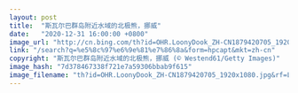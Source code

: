 ```yaml
---
layout: post
title:  "斯瓦尔巴群岛附近水域的北极熊，挪威"
date:   "2020-12-31 16:00:00 +0800"
image_url: "http://cn.bing.com/th?id=OHR.LoonyDook_ZH-CN1879420705_1920x1080.jpg&rf=LaDigue_1920x1080.jpg&pid=hp"
link: "/search?q=%e5%8c%97%e6%9e%81%e7%86%8a&form=hpcapt&mkt=zh-cn"
copyright: "斯瓦尔巴群岛附近水域的北极熊，挪威 (© Westend61/Getty Images)"
image_hash: "7d378467338f721e7a59306bbab9f615"
image_filename: "th?id=OHR.LoonyDook_ZH-CN1879420705_1920x1080.jpg&rf=LaDigue_1920x1080.jpg&pid=hp"
---
```

